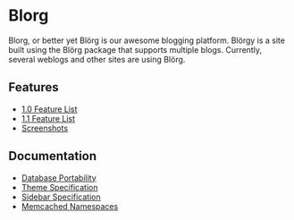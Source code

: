 Blorg
=====
Blorg, or better yet Blörg is our awesome blogging platform. Blörgy is a site
built using the Blörg package that supports multiple blogs. Currently, several
weblogs and other sites are using Blörg.

Features
--------
 * [1.0 Feature List](https://github.com/silverorange/blorg/wiki/1.0-Feature-List)
 * [1.1 Feature List](https://github.com/silverorange/blorg/wiki/1.1-Feature-List)
 * [Screenshots](https://github.com/silverorange/blorg/wiki/Screenshots)
 
Documentation
-------------
 * [Database Portability](https://github.com/silverorange/blorg/wiki/Database-Portability)
 * [Theme Specification](https://github.com/silverorange/blorg/wiki/Theme-Specification)
 * [Sidebar Specification](https://github.com/silverorange/blorg/wiki/Sidebar)
 * [Memcached Namespaces](https://github.com/silverorange/blorg/wiki/Memcached-Namespaces)
